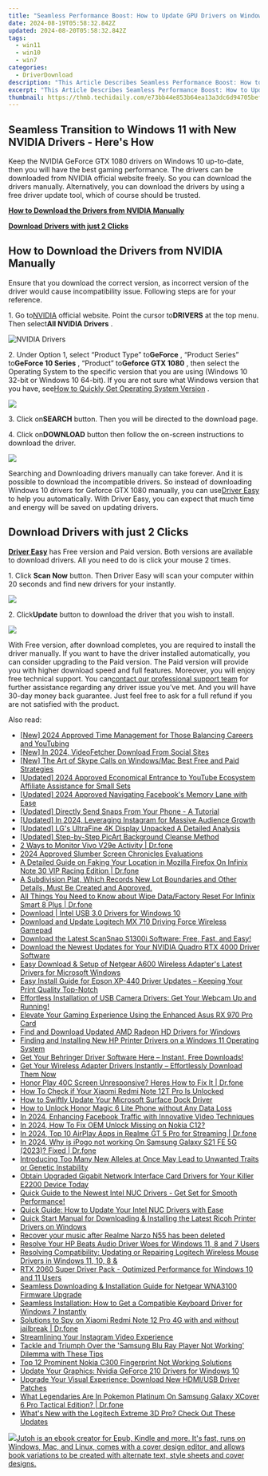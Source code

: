 ```yaml
---
title: "Seamless Performance Boost: How to Update GPU Drivers on Windows 11 Systems"
date: 2024-08-19T05:58:32.842Z
updated: 2024-08-20T05:58:32.842Z
tags:
  - win11
  - win10
  - win7
categories:
  - DriverDownload
description: "This Article Describes Seamless Performance Boost: How to Update GPU Drivers on Windows 11 Systems"
excerpt: "This Article Describes Seamless Performance Boost: How to Update GPU Drivers on Windows 11 Systems"
thumbnail: https://thmb.techidaily.com/e73bb44e853b64ea13a3dc6d94705befdc354ca8d892b35c869decc7b55413a7.png
---
```


## Seamless Transition to Windows 11 with New NVIDIA Drivers - Here's How

Keep the NVIDIA GeForce GTX 1080 drivers on Windows 10 up-to-date, then you will have the best gaming performance. The drivers can be downloaded from NVIDIA official website freely. So you can download the drivers manually. Alternatively, you can download the drivers by using a free driver update tool, which of course should be trusted.

[**How to Download the Drivers from NVIDIA Manually**](https://tools.techidaily.com/drivereasy/download/)

[**Download Drivers with just 2 Clicks**](https://tools.techidaily.com/drivereasy/download/)

## **How to Download the Drivers from NVIDIA Manually**

 Ensure that you download the correct version, as incorrect version of the driver would cause incompatibility issue. Following steps are for your reference.

 1\. Go to[NVIDIA](https://tools.techidaily.com/drivereasy/download/) official website. Point the cursor to**DRIVERS** at the top menu. Then select**All NVIDIA Drivers** .

![NVIDIA Drivers](https://images.drivereasy.com/wp-content/uploads/2016/09/img_57ccd935a0f0a.jpg)

 2\. Under Option 1, select “Product Type” to**GeForce** , “Product Series” to**GeForce 10 Series** , “Product” to**Geforce GTX 1080** , then select the Operating System to the specific version that you are using (Windows 10 32-bit or Windows 10 64-bit). If you are not sure what Windows version that you have, see[How to Quickly Get Operating System Version](https://tools.techidaily.com/drivereasy/download/) .

![](https://images.drivereasy.com/wp-content/uploads/2016/10/img_581410198d290.jpg)

 3\. Click on**SEARCH** button. Then you will be directed to the download page.

 4\. Click on**DOWNLOAD** button then follow the on-screen instructions to download the driver.

![](https://images.drivereasy.com/wp-content/uploads/2016/10/img_581412f0a2c64.jpg)

 Searching and Downloading drivers manually can take forever. And it is possible to download the incompatible drivers. So instead of downloading Windows 10 drivers for Geforce GTX 1080 manually, you can use[Driver Easy](https://tools.techidaily.com/drivereasy/download/) to help you automatically. With Driver Easy, you can expect that much time and energy will be saved on updating drivers.

## **Download Drivers with just 2 Clicks**

**[Driver Easy](https://tools.techidaily.com/drivereasy/download/)**  has Free version and Paid version. Both versions are available to download drivers. All you need to do is click your mouse 2 times.

1\. Click **Scan Now**  button. Then Driver Easy will scan your computer within 20 seconds and find new drivers for your instantly.  

![](https://images.drivereasy.com/wp-content/uploads/2017/04/img_58eca1022f7b7.png)

 2\. Click**Update** button to download the driver that you wish to install.

![](https://images.drivereasy.com/wp-content/uploads/2017/04/img_58eca27c67b42.jpg)

 With Free version, after download completes, you are required to install the driver manually. If you want to have the driver installed automatically, you can consider upgrading to the Paid version. The Paid version will provide you with higher download speed and full features. Moreover, you will enjoy free technical support. You can[contact our professional support team](https://tools.techidaily.com/drivereasy/download/) for further assistance regarding any driver issue you’ve met. And you will have 30-day money back guarantee. Just feel free to ask for a full refund if you are not satisfied with the product.

<ins class="adsbygoogle"
     style="display:block"
     data-ad-format="autorelaxed"
     data-ad-client="ca-pub-7571918770474297"
     data-ad-slot="1223367746"></ins>



<ins class="adsbygoogle"
     style="display:block"
     data-ad-client="ca-pub-7571918770474297"
     data-ad-slot="8358498916"
     data-ad-format="auto"
     data-full-width-responsive="true"></ins>

<span class="atpl-alsoreadstyle">Also read:</span>
<div><ul>
<li><a href="https://youtube-webster.techidaily.com/024-approved-time-management-for-those-balancing-careers-and-youtubing/"><u>[New] 2024 Approved  Time Management for Those Balancing Careers and YouTubing</u></a></li>
<li><a href="https://facebook-clips.techidaily.com/new-in-2024-videofetcher-download-from-social-sites/"><u>[New] In 2024, VideoFetcher  Download From Social Sites</u></a></li>
<li><a href="https://remote-screen-capture.techidaily.com/new-the-art-of-skype-calls-on-windowsmac-best-free-and-paid-strategies/"><u>[New] The Art of Skype Calls on Windows/Mac  Best Free and Paid Strategies</u></a></li>
<li><a href="https://facebook-record-videos.techidaily.com/updated-2024-approved-economical-entrance-to-youtube-ecosystem-affiliate-assistance-for-small-sets/"><u>[Updated] 2024 Approved  Economical Entrance to YouTube Ecosystem  Affiliate Assistance for Small Sets</u></a></li>
<li><a href="https://facebook-video-recording.techidaily.com/updated-2024-approved-navigating-facebooks-memory-lane-with-ease/"><u>[Updated] 2024 Approved  Navigating Facebook's Memory Lane with Ease</u></a></li>
<li><a href="https://snapchat-videos.techidaily.com/updated-directly-send-snaps-from-your-phone-a-tutorial/"><u>[Updated] Directly Send Snaps From Your Phone - A Tutorial</u></a></li>
<li><a href="https://instagram-video-recordings.techidaily.com/updated-in-2024-leveraging-instagram-for-massive-audience-growth/"><u>[Updated] In 2024, Leveraging Instagram for Massive Audience Growth</u></a></li>
<li><a href="https://fox-info.techidaily.com/updated-lgs-ultrafine-4k-display-unpacked-a-detailed-analysis/"><u>[Updated] LG's UltraFine 4K Display Unpacked  A Detailed Analysis</u></a></li>
<li><a href="https://extra-approaches.techidaily.com/updated-step-by-step-picart-background-cleanse-method/"><u>[Updated] Step-by-Step PicArt Background Cleanse Method</u></a></li>
<li><a href="https://android-location-track.techidaily.com/2-ways-to-monitor-vivo-v29e-activity-drfone-by-drfone-virtual-android/"><u>2 Ways to Monitor Vivo V29e Activity | Dr.fone</u></a></li>
<li><a href="https://fox-boxes.techidaily.com/2024-approved-slumber-screen-chronicles-evaluations/"><u>2024 Approved  Slumber Screen Chronicles  Evaluations</u></a></li>
<li><a href="https://location-fake.techidaily.com/a-detailed-guide-on-faking-your-location-in-mozilla-firefox-on-infinix-note-30-vip-racing-edition-drfone-by-drfone-virtual-android/"><u>A Detailed Guide on Faking Your Location in Mozilla Firefox On Infinix Note 30 VIP Racing Edition | Dr.fone</u></a></li>
<li><a href="https://hardware-reviews.techidaily.com/a-subdivision-plat-which-records-new-lot-boundaries-and-other-details-must-be-created-and-approved/"><u>A Subdivision Plat, Which Records New Lot Boundaries and Other Details, Must Be Created and Approved.</u></a></li>
<li><a href="https://phone-solutions.techidaily.com/all-things-you-need-to-know-about-wipe-datafactory-reset-for-infinix-smart-8-plus-drfone-by-drfone-reset-android-reset-android/"><u>All Things You Need to Know about Wipe Data/Factory Reset For Infinix Smart 8 Plus | Dr.fone</u></a></li>
<li><a href="https://hardware-updates.techidaily.com/download-intel-usb-30-drivers-for-windows-10/"><u>Download | Intel USB 3.0 Drivers for Windows 10</u></a></li>
<li><a href="https://hardware-updates.techidaily.com/download-and-update-logitech-mx-710-driving-force-wireless-gamepad/"><u>Download and Update Logitech MX 710 Driving Force Wireless Gamepad</u></a></li>
<li><a href="https://hardware-updates.techidaily.com/download-the-latest-scansnap-s1300i-software-free-fast-and-easy/"><u>Download the Latest ScanSnap S1300i Software: Free, Fast, and Easy!</u></a></li>
<li><a href="https://hardware-updates.techidaily.com/download-the-newest-updates-for-your-nvidia-quadro-rtx-4000-driver-software/"><u>Download the Newest Updates for Your NVIDIA Quadro RTX 4000 Driver Software</u></a></li>
<li><a href="https://hardware-updates.techidaily.com/easy-download-and-setup-of-netgear-a600-wireless-adapters-latest-drivers-for-microsoft-windows/"><u>Easy Download & Setup of Netgear A600 Wireless Adapter's Latest Drivers for Microsoft Windows</u></a></li>
<li><a href="https://hardware-updates.techidaily.com/easy-install-guide-for-epson-xp-440-driver-updates-keeping-your-print-quality-top-notch/"><u>Easy Install Guide for Epson XP-440 Driver Updates – Keeping Your Print Quality Top-Notch</u></a></li>
<li><a href="https://hardware-updates.techidaily.com/1722966180229-effortless-installation-of-usb-camera-drivers-get-your-webcam-up-and-running/"><u>Effortless Installation of USB Camera Drivers: Get Your Webcam Up and Running!</u></a></li>
<li><a href="https://hardware-updates.techidaily.com/elevate-your-gaming-experience-using-the-enhanced-asus-rx-970-pro-card/"><u>Elevate Your Gaming Experience Using the Enhanced Asus RX 970 Pro Card</u></a></li>
<li><a href="https://hardware-updates.techidaily.com/find-and-download-updated-amd-radeon-hd-drivers-for-windows/"><u>Find and Download Updated AMD Radeon HD Drivers for Windows</u></a></li>
<li><a href="https://hardware-updates.techidaily.com/finding-and-installing-new-hp-printer-drivers-on-a-windows-11-operating-system/"><u>Finding and Installing New HP Printer Drivers on a Windows 11 Operating System</u></a></li>
<li><a href="https://hardware-updates.techidaily.com/1722975145948-get-your-behringer-driver-software-here-instant-free-downloads/"><u>Get Your Behringer Driver Software Here – Instant, Free Downloads!</u></a></li>
<li><a href="https://hardware-updates.techidaily.com/get-your-wireless-adapter-drivers-instantly-effortlessly-download-them-now/"><u>Get Your Wireless Adapter Drivers Instantly – Effortlessly Download Them Now</u></a></li>
<li><a href="https://change-location.techidaily.com/honor-play-40c-screen-unresponsive-heres-how-to-fix-it-drfone-by-drfone-fix-android-problems-fix-android-problems/"><u>Honor Play 40C Screen Unresponsive? Heres How to Fix It | Dr.fone</u></a></li>
<li><a href="https://sim-unlock.techidaily.com/how-to-check-if-your-xiaomi-redmi-note-12t-pro-is-unlocked-by-drfone-android/"><u>How To Check if Your Xiaomi Redmi Note 12T Pro Is Unlocked</u></a></li>
<li><a href="https://hardware-updates.techidaily.com/how-to-swiftly-update-your-microsoft-surface-dock-driver/"><u>How to Swiftly Update Your Microsoft Surface Dock Driver</u></a></li>
<li><a href="https://unlock-android.techidaily.com/how-to-unlock-honor-magic-6-lite-phone-without-any-data-loss-by-drfone-android/"><u>How to Unlock Honor Magic 6 Lite Phone without Any Data Loss</u></a></li>
<li><a href="https://facebook-videos.techidaily.com/in-2024-enhancing-facebook-traffic-with-innovative-video-techniques/"><u>In 2024, Enhancing Facebook Traffic with Innovative Video Techniques</u></a></li>
<li><a href="https://easy-unlock-android.techidaily.com/in-2024-how-to-fix-oem-unlock-missing-on-nokia-c12-by-drfone-android/"><u>In 2024, How To Fix OEM Unlock Missing on Nokia C12?</u></a></li>
<li><a href="https://screen-mirror.techidaily.com/in-2024-top-10-airplay-apps-in-realme-gt-5-pro-for-streaming-drfone-by-drfone-android/"><u>In 2024, Top 10 AirPlay Apps in Realme GT 5 Pro for Streaming | Dr.fone</u></a></li>
<li><a href="https://change-location.techidaily.com/in-2024-why-is-ipogo-not-working-on-samsung-galaxy-s21-fe-5g-2023-fixed-drfone-by-drfone-virtual-android/"><u>In 2024, Why is iPogo not working On Samsung Galaxy S21 FE 5G (2023)? Fixed | Dr.fone</u></a></li>
<li><a href="https://hardware-updates.techidaily.com/introducing-too-many-new-alleles-at-once-may-lead-to-unwanted-traits-or-genetic-instability/"><u>Introducing Too Many New Alleles at Once May Lead to Unwanted Traits or Genetic Instability</u></a></li>
<li><a href="https://hardware-updates.techidaily.com/obtain-upgraded-gigabit-network-interface-card-drivers-for-your-killer-e2200-device-today/"><u>Obtain Upgraded Gigabit Network Interface Card Drivers for Your Killer E2200 Device Today</u></a></li>
<li><a href="https://hardware-updates.techidaily.com/quick-guide-to-the-newest-intel-nuc-drivers-get-set-for-smooth-performance/"><u>Quick Guide to the Newest Intel NUC Drivers - Get Set for Smooth Performance!</u></a></li>
<li><a href="https://hardware-updates.techidaily.com/quick-guide-how-to-update-your-intel-nuc-drivers-with-ease/"><u>Quick Guide: How to Update Your Intel NUC Drivers with Ease</u></a></li>
<li><a href="https://hardware-updates.techidaily.com/quick-start-manual-for-downloading-and-installing-the-latest-ricoh-printer-drivers-on-windows/"><u>Quick Start Manual for Downloading & Installing the Latest Ricoh Printer Drivers on Windows</u></a></li>
<li><a href="https://review-topics.techidaily.com/recover-your-music-after-realme-narzo-n55-has-been-deleted-by-fonelab-android-recover-music/"><u>Recover your music after Realme Narzo N55 has been deleted</u></a></li>
<li><a href="https://hardware-updates.techidaily.com/resolve-your-hp-beats-audio-driver-woes-for-windows-11-8-and-7-users/"><u>Resolve Your HP Beats Audio Driver Woes for Windows 11, 8 and 7 Users</u></a></li>
<li><a href="https://hardware-updates.techidaily.com/resolving-compatibility-updating-or-repairing-logitech-wireless-mouse-drivers-in-windows-11-10-8-and/"><u>Resolving Compatibility: Updating or Repairing Logitech Wireless Mouse Drivers in Windows 11, 10, 8 &</u></a></li>
<li><a href="https://hardware-updates.techidaily.com/rtx-2060-super-driver-pack-optimized-performance-for-windows-10-and-11-users/"><u>RTX 2060 Super Driver Pack - Optimized Performance for Windows 10 and 11 Users</u></a></li>
<li><a href="https://hardware-updates.techidaily.com/seamless-downloading-and-installation-guide-for-netgear-wna3100-firmware-upgrade/"><u>Seamless Downloading & Installation Guide for Netgear WNA3100 Firmware Upgrade</u></a></li>
<li><a href="https://hardware-updates.techidaily.com/seamless-installation-how-to-get-a-compatible-keyboard-driver-for-windows-7-instantly/"><u>Seamless Installation: How to Get a Compatible Keyboard Driver for Windows 7 Instantly</u></a></li>
<li><a href="https://android-location-track.techidaily.com/solutions-to-spy-on-xiaomi-redmi-note-12-pro-4g-with-and-without-jailbreak-drfone-by-drfone-virtual-android/"><u>Solutions to Spy on Xiaomi Redmi Note 12 Pro 4G with and without jailbreak | Dr.fone</u></a></li>
<li><a href="https://instagram-videos.techidaily.com/streamlining-your-instagram-video-experience/"><u>Streamlining Your Instagram Video Experience</u></a></li>
<li><a href="https://hardware-updates.techidaily.com/tackle-and-triumph-over-the-samsung-blu-ray-player-not-working-dilemma-with-these-tips/"><u>Tackle and Triumph Over the 'Samsung Blu Ray Player Not Working' Dilemma with These Tips</u></a></li>
<li><a href="https://easy-unlock-android.techidaily.com/top-12-prominent-nokia-c300-fingerprint-not-working-solutions-by-drfone-android/"><u>Top 12 Prominent Nokia C300 Fingerprint Not Working Solutions</u></a></li>
<li><a href="https://hardware-updates.techidaily.com/update-your-graphics-nvidia-geforce-210-drivers-for-windows-10/"><u>Update Your Graphics: Nvidia GeForce 210 Drivers for Windows 10</u></a></li>
<li><a href="https://hardware-updates.techidaily.com/upgrade-your-visual-experience-download-new-hdmiusb-driver-patches/"><u>Upgrade Your Visual Experience: Download New HDMI/USB Driver Patches</u></a></li>
<li><a href="https://change-location.techidaily.com/what-legendaries-are-in-pokemon-platinum-on-samsung-galaxy-xcover-6-pro-tactical-edition-drfone-by-drfone-virtual-android/"><u>What Legendaries Are In Pokemon Platinum On Samsung Galaxy XCover 6 Pro Tactical Edition? | Dr.fone</u></a></li>
<li><a href="https://hardware-updates.techidaily.com/whats-new-with-the-logitech-extreme-3d-pro-check-out-these-updates/"><u>What's New with the Logitech Extreme 3D Pro? Check Out These Updates</u></a></li>
</ul></div>

<!-- affiliate ads begin -->
<a href="https://secure.2checkout.com/order/checkout.php?PRODS=4694919&QTY=1&AFFILIATE=108875&CART=1"><img src="https://secure.avangate.com/images/merchant/bccefcc1b1eee9eca3ae4f5c1a281482/products/jutoh-logo-1200x1600.jpg" border="0">Jutoh is an ebook creator for Epub, Kindle and more. It's fast, runs on Windows, Mac, and Linux, comes with a cover design editor, and allows book variations to be created with alternate text, style sheets and cover designs. </a>
<!-- affiliate ads end -->